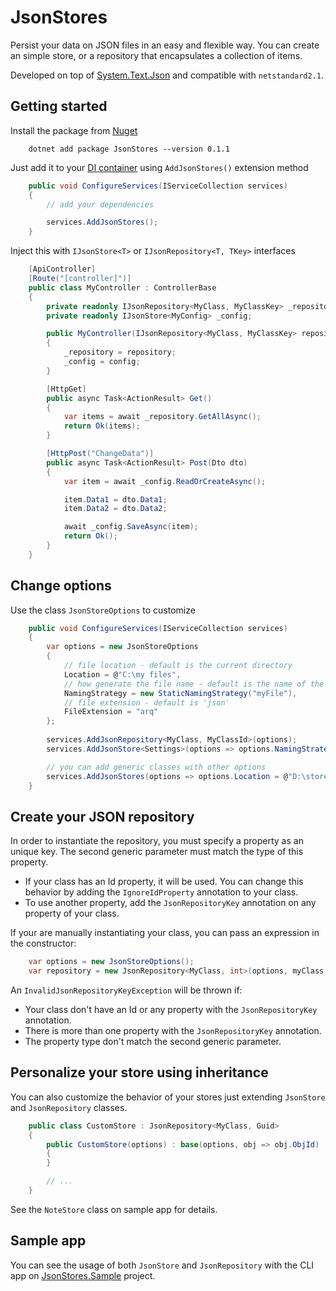 ﻿# JsonStores

Persist your data on JSON files in an easy and flexible way. You can create an simple store, or a repository that encapsulates a collection of items.

Developed on top of [System.Text.Json](https://docs.microsoft.com/en-us/dotnet/standard/serialization/system-text-json-overview) and compatible with `netstandard2.1`.

## Getting started

Install the package from [Nuget](https://www.nuget.org/packages/JsonStores)

```text
    dotnet add package JsonStores --version 0.1.1
```

Just add it to your [DI container](https://docs.microsoft.com/en-us/aspnet/core/fundamentals/dependency-injection) using `AddJsonStores()` extension method

```csharp
    public void ConfigureServices(IServiceCollection services)
    {
        // add your dependencies

        services.AddJsonStores();
    }
```

Inject this with `IJsonStore<T>` or `IJsonRepository<T, TKey>` interfaces

```csharp
    [ApiController]
    [Route("[controller]")]
    public class MyController : ControllerBase
    {
        private readonly IJsonRepository<MyClass, MyClassKey> _repository;
        private readonly IJsonStore<MyConfig> _config;

        public MyController(IJsonRepository<MyClass, MyClassKey> repository, IJsonStore<MyConfig> config)
        {
            _repository = repository;
            _config = config;
        }

        [HttpGet]
        public async Task<ActionResult> Get()
        {
            var items = await _repository.GetAllAsync();
            return Ok(items);
        }

        [HttpPost("ChangeData")]
        public async Task<ActionResult> Post(Dto dto)
        {
            var item = await _config.ReadOrCreateAsync();

            item.Data1 = dto.Data1;
            item.Data2 = dto.Data2;

            await _config.SaveAsync(item);
            return Ok();
        }
    }
```

## Change options

Use the class `JsonStoreOptions` to customize

```csharp
    public void ConfigureServices(IServiceCollection services)
    {
        var options = new JsonStoreOptions
        {
            // file location - default is the current directory
            Location = @"C:\my files",
            // how generate the file name - default is the name of the generic class
            NamingStrategy = new StaticNamingStrategy("myFile"),
            // file extension - default is 'json'
            FileExtension = "arq"
        };
        
        services.AddJsonRepository<MyClass, MyClassId>(options);
        services.AddJsonStore<Settings>(options => options.NamingStrategy = new StaticNamingStrategy("configs"));

        // you can add generic classes with other options
        services.AddJsonStores(options => options.Location = @"D:\stores", ServiceLifetime.Transient);
    }
```

## Create your JSON repository

In order to instantiate the repository, you must specify a property as an unique key. The second generic parameter must match the type of this property.

- If your class has an Id property, it will be used. You can change this behavior by adding the `IgnoreIdProperty` annotation to your class.
- To use another property, add the `JsonRepositoryKey` annotation on any property of your class.

If your are manually instantiating your class, you can pass an expression in the constructor:

```csharp
    var options = new JsonStoreOptions();
    var repository = new JsonRepository<MyClass, int>(options, myClass => myClass.Key);
```

An `InvalidJsonRepositoryKeyException` will be thrown if:

- Your class don't have an Id or any property with the `JsonRepositoryKey` annotation.
- There is more than one property with the `JsonRepositoryKey` annotation.
- The property type don't match the second generic parameter.

## Personalize your store using inheritance

You can also customize the behavior of your stores just extending `JsonStore` and `JsonRepository` classes.

```csharp
    public class CustomStore : JsonRepository<MyClass, Guid>
    {
        public CustomStore(options) : base(options, obj => obj.ObjId)
        {
        }

        // ...
    }
```

See the `NoteStore` class on sample app for details.

## Sample app

You can see the usage of both `JsonStore` and `JsonRepository` with the CLI app on [JsonStores.Sample](https://github.com/augustocb23/json-stores/tree/master/JsonStores.Sample) project.
